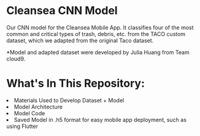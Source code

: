 # Cleansea CNN Model

Our CNN model for the Cleansea Mobile App. It classifies four of the most common and critical types of trash, debris, etc. from the TACO custom dataset, which we adapted from the original Taco dataset.<br>

*Model and adapted dataset were developed by Julia Huang from Team cloud9.

# What's In This Repository:
<li> Materials Used to Develop Dataset + Model </li>
<li> Model Architecture </li>
<li> Model Code </li>
<li> Saved Model in .h5 format for easy mobile app deployment, such as using Flutter </li>

